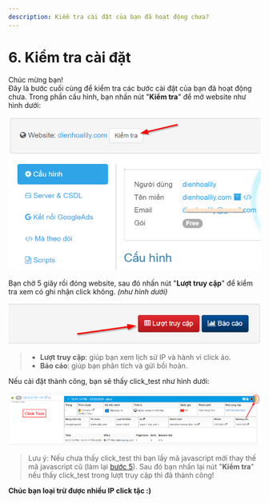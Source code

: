 ```yaml
---
description: Kiểm tra cài đặt của bạn đã hoạt động chưa?
---
```


# 6. Kiểm tra cài đặt

Chúc mừng bạn!  
Đây là bước cuối cùng để kiểm tra các bước cài đặt của bạn đã hoạt động chưa. Trong phần cấu hình, bạn nhấn nút "**Kiểm tra**" để mở website như hình dưới:

![](../.gitbook/assets/test.png)

Bạn chờ 5 giây rồi đóng website, sau đó nhấn nút "**Lượt truy cập**" để kiểm tra xem có ghi nhận click không. _\(như hình dưới\)_

![](../.gitbook/assets/luot-truy-cap.png)

> * **Lượt truy cập**: giúp bạn xem lịch sử IP và hành vi click ảo.
> * **Báo cáo**: giúp bạn phân tích và gửi bồi hoàn.

Nếu cài đặt thành công, bạn sẽ thấy click\_test như hình dưới:

![B&#x1EA1;n s&#x1EBD; th&#x1EA5;y d&#x1EA3;i m&#xE0;u &quot;cam&quot; &#x1EDF; g&#xF3;c ph&#x1EA3;i l&#xE0; click\_test](../.gitbook/assets/click-tets.png)

> Lưu ý: Nếu chưa thấy click\_test thì bạn lấy mã javascript mới thay thế mã javascript cũ \(làm lại [bước 5](https://help.clickgumshoe.com/bat-dau-cai-dat/gan-ma-theo-doi-website/co-ban)\). Sau đó bạn nhấn lại nút "**Kiểm tra**" nếu thấy click\_test trong lượt truy cập thì đã thành công!

**Chúc bạn loại trừ được nhiều IP click tặc :\)**

